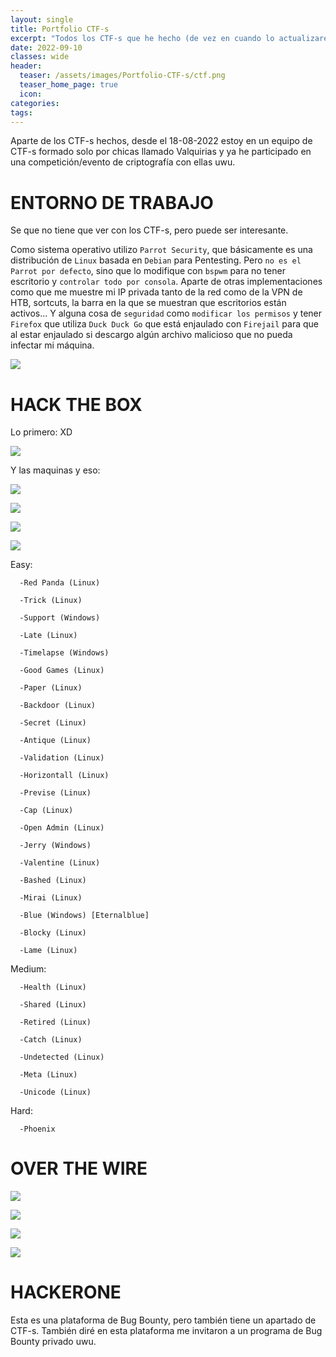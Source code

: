 ```yaml
---
layout: single
title: Portfolio CTF-s
excerpt: "Todos los CTF-s que he hecho (de vez en cuando lo actualizaré."
date: 2022-09-10
classes: wide
header:
  teaser: /assets/images/Portfolio-CTF-s/ctf.png
  teaser_home_page: true
  icon: 
categories:
tags:  
---
```


Aparte de los CTF-s hechos, desde el 18-08-2022 estoy en un equipo de CTF-s formado solo por chicas llamado Valquirias y ya he participado en una competición/evento de criptografía con ellas uwu.

# ENTORNO DE TRABAJO

Se que no tiene que ver con los CTF-s, pero puede ser interesante.

Como sistema operativo utilizo `Parrot Security`, que básicamente es una distribución de `Linux` basada en `Debian` para Pentesting. Pero `no es el Parrot por defecto`, sino que lo modifique con `bspwm` para no tener escritorio y `controlar todo por consola`. Aparte de otras implementaciones como que me muestre mi IP privada tanto de la red como de la VPN de HTB, sortcuts, la barra en la que se muestran que escritorios están activos... Y alguna cosa de `seguridad` como `modificar los permisos` y tener `Firefox` que utiliza `Duck Duck Go` que está enjaulado con `Firejail` para que al estar enjaulado si descargo algún archivo malicioso que no pueda infectar mi máquina. 

![](/assets/images/Portfolio-CTF-s/EntornoTrabajo.png)

# HACK THE BOX

Lo primero: XD

![](/assets/images/Portfolio-CTF-s/Hacker.PNG)

Y las maquinas y eso:

![](/assets/images/Portfolio-CTF-s/HTB1.PNG)

![](/assets/images/Portfolio-CTF-s/HTB2.PNG)

![](/assets/images/Portfolio-CTF-s/HTB3.PNG)

![](/assets/images/Portfolio-CTF-s/HTB4.PNG)

Easy:

```
  -Red Panda (Linux)
  
  -Trick (Linux)
  
  -Support (Windows)
  
  -Late (Linux)
  
  -Timelapse (Windows)
  
  -Good Games (Linux)
  
  -Paper (Linux)
  
  -Backdoor (Linux)
  
  -Secret (Linux)
  
  -Antique (Linux)
  
  -Validation (Linux)
  
  -Horizontall (Linux)
  
  -Previse (Linux)
  
  -Cap (Linux)
  
  -Open Admin (Linux)
  
  -Jerry (Windows)
  
  -Valentine (Linux)
  
  -Bashed (Linux)
  
  -Mirai (Linux)
  
  -Blue (Windows) [Eternalblue]
  
  -Blocky (Linux)
  
  -Lame (Linux)
```

Medium:

```
  -Health (Linux)
  
  -Shared (Linux)
  
  -Retired (Linux)
  
  -Catch (Linux)
  
  -Undetected (Linux)
  
  -Meta (Linux)
  
  -Unicode (Linux)
```

Hard:

```
  -Phoenix
```

# OVER THE WIRE

![](/assets/images/Portfolio-CTF-s/Overthewire-bandit-terminado-uwu.png)

![](/assets/images/Portfolio-CTF-s/Overthewire-natas-terminado-uwu.png)

![](/assets/images/Portfolio-CTF-s/Overthewire-natas-terminado-uwu-2.png)

![](/assets/images/Portfolio-CTF-s/Overthewire-leviathan-terminado-uwu.png)

# HACKERONE

Esta es una plataforma de Bug Bounty, pero también tiene un apartado de CTF-s. También diré en esta plataforma me invitaron a un programa de Bug Bounty privado uwu.
